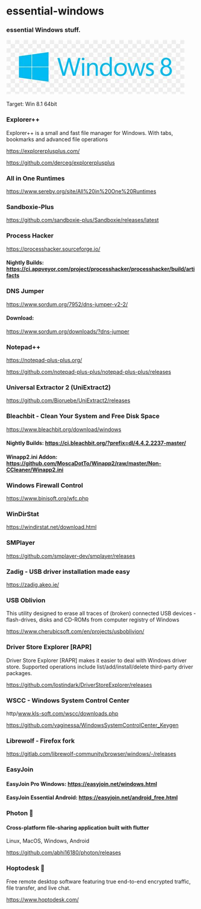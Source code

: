 # essential-windows
### essential Windows stuff. 
![winlogo](./windows-logo.jpg)

Target: Win 8.1 64bit

### Explorer++
Explorer++ is a small and fast file manager for Windows. With tabs, bookmarks and advanced file operations


https://explorerplusplus.com/

https://github.com/derceg/explorerplusplus


### All in One Runtimes
https://www.sereby.org/site/All%20in%20One%20Runtimes

### Sandboxie-Plus

https://github.com/sandboxie-plus/Sandboxie/releases/latest

### Process Hacker

https://processhacker.sourceforge.io/


#### Nightly Builds: https://ci.appveyor.com/project/processhacker/processhacker/build/artifacts

### DNS Jumper

https://www.sordum.org/7952/dns-jumper-v2-2/

#### Download: 
https://www.sordum.org/downloads/?dns-jumper


### Notepad++

https://notepad-plus-plus.org/

https://github.com/notepad-plus-plus/notepad-plus-plus/releases

### Universal Extractor 2 (UniExtract2)


https://github.com/Bioruebe/UniExtract2/releases

### Bleachbit - Clean Your System and Free Disk Space

https://www.bleachbit.org/download/windows

#### Nightly Builds: https://ci.bleachbit.org/?prefix=dl/4.4.2.2237-master/

#### Winapp2.ini Addon: https://github.com/MoscaDotTo/Winapp2/raw/master/Non-CCleaner/Winapp2.ini


### Windows Firewall Control

https://www.binisoft.org/wfc.php


### WinDirStat

https://windirstat.net/download.html


### SMPlayer

https://github.com/smplayer-dev/smplayer/releases


### Zadig - USB driver installation made easy

https://zadig.akeo.ie/

### USB Oblivion
This utility designed to erase all traces of (broken) connected USB devices - flash-drives, disks and CD-ROMs from computer registry of Windows

https://www.cherubicsoft.com/en/projects/usboblivion/

### Driver Store Explorer [RAPR]
Driver Store Explorer [RAPR] makes it easier to deal with Windows driver store. Supported operations include list/add/install/delete third-party driver packages.


https://github.com/lostindark/DriverStoreExplorer/releases


### WSCC - Windows System Control Center

http/www.kls-soft.com/wscc/downloads.php

https://github.com/vaginessa/WindowsSystemControlCenter_Keygen


### Librewolf - Firefox fork

https://gitlab.com/librewolf-community/browser/windows/-/releases


### EasyJoin

#### EasyJoin Pro Windows: https://easyjoin.net/windows.html

#### EasyJoin Essential Android: https://easyjoin.net/android_free.html

### Photon 🚀
#### Cross-platform file-sharing application built with flutter
Linux, MacOS, Windows, Android

https://github.com/abhi16180/photon/releases

### Hoptodesk 🦘
Free remote desktop software featuring true end-to-end encrypted traffic, file transfer, and live chat.

https://www.hoptodesk.com/

